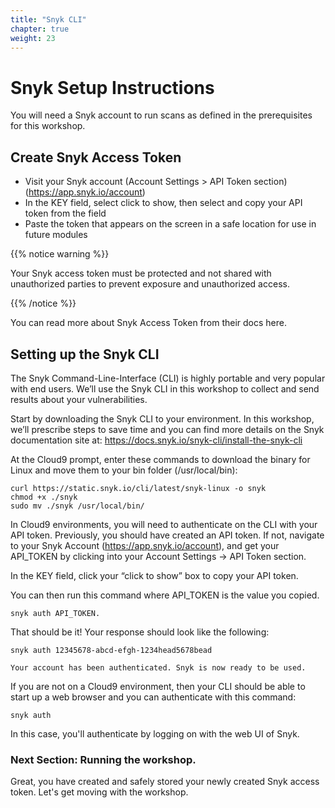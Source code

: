 ```yaml
---
title: "Snyk CLI"
chapter: true
weight: 23
---
```


# Snyk Setup Instructions
You will need a Snyk account to run scans as defined in the prerequisites for this workshop.

## Create Snyk Access Token
- Visit your Snyk account (Account Settings > API Token section) (https://app.snyk.io/account)
- In the KEY field, select click to show, then select and copy your API token from the field
- Paste the token that appears on the screen in a safe location for use in future modules

{{% notice warning %}}
<p style='text-align: left;'>
Your Snyk access token must be protected and not shared with unauthorized parties to prevent exposure and unauthorized access.
</p>
{{% /notice %}}

You can read more about Snyk Access Token from their docs here.

## Setting up the Snyk CLI

The Snyk Command-Line-Interface (CLI) is highly portable and very popular with end users.  We’ll use the Snyk CLI in this workshop to collect and send results about your vulnerabilities.

Start by downloading the Snyk CLI to your environment.  In this workshop, we’ll prescribe steps to save time and you can find more details on the Snyk documentation site at:
https://docs.snyk.io/snyk-cli/install-the-snyk-cli

At the Cloud9 prompt, enter these commands to download the binary for Linux and move them to your bin folder (/usr/local/bin):

```
curl https://static.snyk.io/cli/latest/snyk-linux -o snyk
chmod +x ./snyk
sudo mv ./snyk /usr/local/bin/
```

In Cloud9 environments, you will need to authenticate on the CLI with your API token.  Previously, you should have created an API token.  If not, navigate to your Snyk Account (https://app.snyk.io/account), and get your API_TOKEN by clicking into your Account Settings -> API Token section.

In the KEY field, click your “click to show” box to copy your API token.

You can then run this command where API_TOKEN is the value you copied.

```
snyk auth API_TOKEN.
```

That should be it!  Your response should look like the following:

    snyk auth 12345678-abcd-efgh-1234head5678bead

    Your account has been authenticated. Snyk is now ready to be used.

If you are not on a Cloud9 environment, then your CLI should be able to start up a web browser and you can authenticate with this command:

```
snyk auth
```

In this case, you'll authenticate by logging on with the web UI of Snyk.


### Next Section: Running the workshop.
Great, you have created and safely stored your newly created Snyk access token.  Let's get moving with the workshop.

